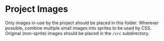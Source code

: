 # Project Images

Only images in-use by the project should be placed in this folder.  Wherever possible, combine multiple small images into sprites to be used by CSS.  Original (non-sprite) images should be placed in the `/src` subdirectory.

